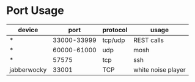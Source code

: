 # Port Usage

|device| port  |protocol|usage|
|------|-------|--------|-----|
|*|33000-33999|tcp/udp|REST calls|
|*|60000-61000|udp|mosh|
|*| 57575 |tcp|ssh|
|jabberwocky| 33001 |TCP|white noise player|